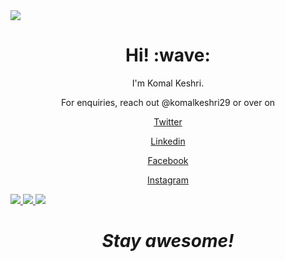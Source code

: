 <img src="https://media-exp1.licdn.com/dms/image/C5616AQFaYgpKJUy0TQ/profile-displaybackgroundimage-shrink_350_1400/0/1622554218495?e=1628121600&v=beta&t=plD5yNCs6E0WAGIsgzrLOk0e-QPo0xkjNnyBqEwT5BM">
<h1 align='center'> Hi! :wave:</h1>
<p align='center'>
I'm Komal Keshri.
</p>
<p align='center'>For enquiries, reach out @komalkeshri29 or over on</p>
 <p align='center'><a href="https://twitter.com/komalkeshri29">Twitter</p>
<p align='center'><a href="https://www.linkedin.com/in/komalkeshri29/">Linkedin</p>
<p align='center'><a href="https://www.facebook.com/komalkeshri29">Facebook</p>
 <p align='center'><a href="https://www.instagram.com/komalkeshri29/">Instagram</p>

<span align="left">
  <a href="https://www.linkedin.com/in/komalkeshri29/">
    <img src="https://img.shields.io/badge/-komalkeshri29-blue?style=flat-square&logo=Linkedin&logoColor=white&link=https://www.linkedin.com/in/komalkeshri29/" />
  </a>
  <a href="https://dev.to/komalkeshri29">
    <img src="https://img.shields.io/badge/DEV.to-komalkeshri29-black" />
  </a>
  <a href="https://github.com/komalkeshri29/?tab=follow">
    <img src="https://img.shields.io/github/followers/komalkeshri29?label=Follow&style=social" />
  </a>
</span>

<h1 align='center'><i>Stay awesome!</i></h1>
<!---
komalkeshri29/komalkeshri29 is a ✨ special ✨ repository because its `README.md` (this file) appears on your GitHub profile.
You can click the Preview link to take a look at your changes.
--->

